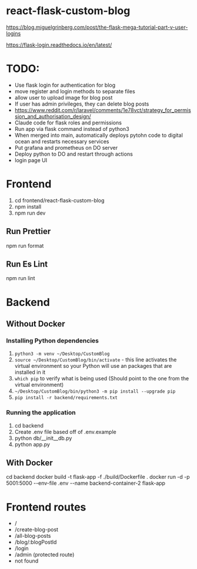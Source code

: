# react-flask-custom-blog

https://blog.miguelgrinberg.com/post/the-flask-mega-tutorial-part-v-user-logins


https://flask-login.readthedocs.io/en/latest/


# TODO:

- Use flask login for authentication for blog
- move register and login methods to separate files
- allow user to upload image for blog post
- If user has admin privileges, they can delete blog posts
- https://www.reddit.com/r/laravel/comments/1e78vct/strategy_for_permission_and_authorisation_design/
- Claude code for flask roles and permissions
- Run app via flask command instead of python3
- When merged into main, automatically deploys pytohn code to digital ocean and restarts necessary services
- Put grafana and prometheus on DO server
- Deploy python to DO and restart through actions
- login page UI

# Frontend

1. cd frontend/react-flask-custom-blog
2. npm install
3. npm run dev

## Run Prettier

npm run format

## Run Es Lint

npm run lint

# Backend

## Without Docker

### Installing Python dependencies

1. ```python3 -m venv ~/Desktop/CustomBlog```
2. ```source ~/Desktop/CustomBlog/bin/activate``` - this line activates the virtual environment so your Python will use an packages that are installed in it
3. ```which pip``` to verify what is being used (Should point to the one from the virtual environment)
4. ```~/Desktop/CustomBlog/bin/python3 -m pip install --upgrade pip```
5. ```pip install -r backend/requirements.txt```

### Running the application

1. cd backend
2. Create .env file based off of .env.example
3. python db/__init__db.py
4. python app.py

## With Docker

cd backend
docker build -t flask-app -f ./build/Dockerfile .
docker run -d -p 5001:5000 --env-file .env --name backend-container-2 flask-app

# Frontend routes

- /
- /create-blog-post
- /all-blog-posts
- /blog/:blogPostId
- /login
- /admin (protected route)
- not found